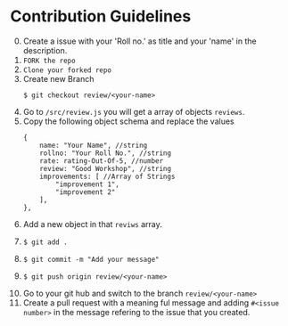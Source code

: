 # Contribution Guidelines

0. Create a issue with your 'Roll no.' as title and your 'name' in the description.
1. `FORK the repo`
2. `Clone your forked repo`
3. Create new Branch
    ```
    $ git checkout review/<your-name>
    ```
4. Go to `/src/review.js` you will get a array of objects `reviews`.
5. Copy the following object schema and replace the values
    ```
    {
        name: "Your Name", //string
        rollno: "Your Roll No.", //string
        rate: rating-Out-Of-5, //number
        review: "Good Workshop", //string
        improvements: [ //Array of Strings
            "improvement 1",
            "improvement 2"
        ],
    },
    ```
6. Add a new object in that `reviws` array.
7.  ``` 
    $ git add . 
    ```
8.  ```
    $ git commit -m "Add your message"
    ```
9.  ```
    $ git push origin review/<your-name>
    ```
10. Go to your git hub and switch to the branch `review/<your-name>`
11. Create a pull request with a meaning ful message and adding `#<issue number>`  in the message refering to the issue that you created.